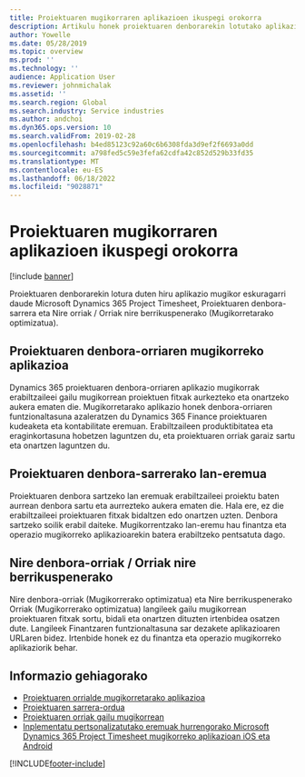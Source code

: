 ```yaml
---
title: Proiektuaren mugikorraren aplikazioen ikuspegi orokorra
description: Artikulu honek proiektuaren denborarekin lotutako aplikazioei buruzko informazio orokorra eskaintzen du Microsoft Dynamics 365 Project Timesheet, Proiektuaren denbora-sarrera eta Nire denbora-orriak/Kronologia-orriak gailu mugikor batean eskuragarri daude.
author: Yowelle
ms.date: 05/28/2019
ms.topic: overview
ms.prod: ''
ms.technology: ''
audience: Application User
ms.reviewer: johnmichalak
ms.assetid: ''
ms.search.region: Global
ms.search.industry: Service industries
ms.author: andchoi
ms.dyn365.ops.version: 10
ms.search.validFrom: 2019-02-28
ms.openlocfilehash: b4ed85123c92a60c6b6308fda3d9ef2f6693a0dd
ms.sourcegitcommit: a798fed5c59e3fefa62cdfa42c852d529b33fd35
ms.translationtype: MT
ms.contentlocale: eu-ES
ms.lasthandoff: 06/18/2022
ms.locfileid: "9028871"
---
```

# <a name="project-mobile-applications-overview"></a>Proiektuaren mugikorraren aplikazioen ikuspegi orokorra

[!include [banner](../includes/banner.md)]

Proiektuaren denborarekin lotura duten hiru aplikazio mugikor eskuragarri daude Microsoft Dynamics 365 Project Timesheet, Proiektuaren denbora-sarrera eta Nire orriak / Orriak nire berrikuspenerako (Mugikorretarako optimizatua).

## <a name="project-timesheet-mobile-app"></a>Proiektuaren denbora-orriaren mugikorreko aplikazioa

Dynamics 365 proiektuaren denbora-orriaren aplikazio mugikorrak erabiltzaileei gailu mugikorrean proiektuen fitxak aurkezteko eta onartzeko aukera ematen die. Mugikorretarako aplikazio honek denbora-orriaren funtzionaltasuna azaleratzen du Dynamics 365 Finance proiektuaren kudeaketa eta kontabilitate eremuan. Erabiltzaileen produktibitatea eta eraginkortasuna hobetzen laguntzen du, eta proiektuaren orriak garaiz sartu eta onartzen laguntzen du.

## <a name="project-time-entry-workspace"></a>Proiektuaren denbora-sarrerako lan-eremua

Proiektuaren denbora sartzeko lan eremuak erabiltzaileei proiektu baten aurrean denbora sartu eta aurrezteko aukera ematen die. Hala ere, ez die erabiltzaileei proiektuaren fitxak bidaltzen edo onartzen uzten. Denbora sartzeko soilik erabil daiteke. Mugikorrentzako lan-eremu hau finantza eta operazio mugikorreko aplikazioarekin batera erabiltzeko pentsatuta dago.

## <a name="my-timesheetstimesheets-for-my-review"></a>Nire denbora-orriak / Orriak nire berrikuspenerako

Nire denbora-orriak (Mugikorrerako optimizatua) eta Nire berrikuspenerako Orriak (Mugikorrerako optimizatua) langileek gailu mugikorrean proiektuaren fitxak sortu, bidali eta onartzen dituzten irtenbidea osatzen dute. Langileek Finantzaren funtzionaltasuna sar dezakete aplikazioaren URLaren bidez. Irtenbide honek ez du finantza eta operazio mugikorreko aplikaziorik behar.

## <a name="for-more-information"></a>Informazio gehiagorako

- [Proiektuaren orrialde mugikorretarako aplikazioa](project-timesheet.md)
- [Proiektuaren sarrera-ordua]( project-time-entry-mobile-workspace.md)
- [Proiektuaren orriak gailu mugikorrean](Mobile-timesheets.md)
- [Inplementatu pertsonalizatutako eremuak hurrengorako Microsoft Dynamics 365 Project Timesheet mugikorreko aplikazioan iOS eta Android](custom-fields-mobile.md)


[!INCLUDE[footer-include](../includes/footer-banner.md)]